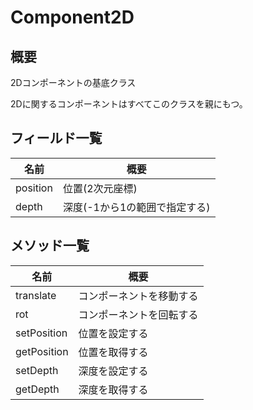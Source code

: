 # Component2D

## 概要

2Dコンポーネントの基底クラス

2Dに関するコンポーネントはすべてこのクラスを親にもつ。

## フィールド一覧

| 名前     | 概要                          |
| -------- | ----------------------------- |
| position | 位置(2次元座標)               |
| depth    | 深度(-1から1の範囲で指定する) |

## メソッド一覧

| 名前        | 概要                     |
| ----------- | ------------------------ |
| translate   | コンポーネントを移動する |
| rot         | コンポーネントを回転する |
| setPosition | 位置を設定する           |
| getPosition | 位置を取得する           |
| setDepth    | 深度を設定する           |
| getDepth    | 深度を取得する           |

